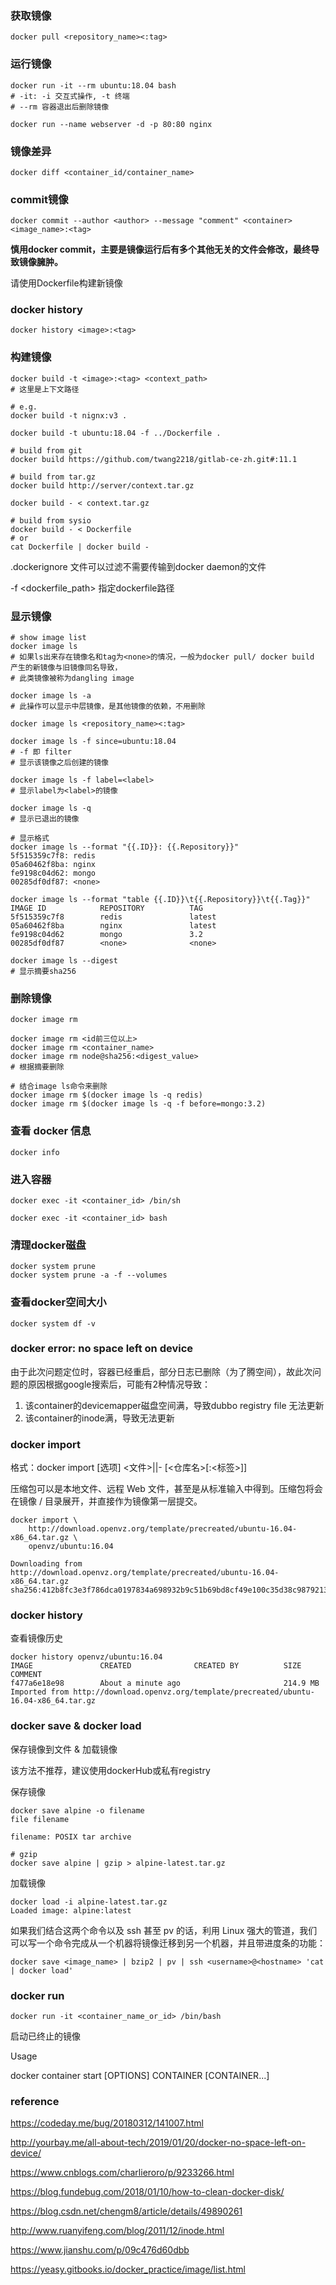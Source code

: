 
### 获取镜像

```shell script
docker pull <repository_name><:tag>
```

### 运行镜像

```shell script
docker run -it --rm ubuntu:18.04 bash
# -it: -i 交互式操作, -t 终端
# --rm 容器退出后删除镜像

docker run --name webserver -d -p 80:80 nginx
```

### 镜像差异

```shell script
docker diff <container_id/container_name>
```

### commit镜像

```shell script
docker commit --author <author> --message "comment" <container> <image_name>:<tag>
```

**慎用docker commit，主要是镜像运行后有多个其他无关的文件会修改，最终导致镜像臃肿。**

请使用Dockerfile构建新镜像

### docker history

```shell script
docker history <image>:<tag>
```


### 构建镜像

```shell script
docker build -t <image>:<tag> <context_path>
# 这里是上下文路径

# e.g.
docker build -t nignx:v3 .

docker build -t ubuntu:18.04 -f ../Dockerfile .

# build from git
docker build https://github.com/twang2218/gitlab-ce-zh.git#:11.1

# build from tar.gz
docker build http://server/context.tar.gz

docker build - < context.tar.gz

# build from sysio
docker build - < Dockerfile
# or
cat Dockerfile | docker build -
```

.dockerignore 文件可以过滤不需要传输到docker daemon的文件

-f <dockerfile_path> 指定dockerfile路径

### 显示镜像

```shell script
# show image list
docker image ls
# 如果ls出来存在镜像名和tag为<none>的情况，一般为docker pull/ docker build 产生的新镜像与旧镜像同名导致，
# 此类镜像被称为dangling image

docker image ls -a
# 此操作可以显示中层镜像，是其他镜像的依赖，不用删除

docker image ls <repository_name><:tag>

docker image ls -f since=ubuntu:18.04
# -f 即 filter
# 显示该镜像之后创建的镜像

docker image ls -f label=<label> 
# 显示label为<label>的镜像

docker image ls -q
# 显示已退出的镜像

# 显示格式
docker image ls --format "{{.ID}}: {{.Repository}}"
5f515359c7f8: redis
05a60462f8ba: nginx
fe9198c04d62: mongo
00285df0df87: <none>

docker image ls --format "table {{.ID}}\t{{.Repository}}\t{{.Tag}}"
IMAGE ID            REPOSITORY          TAG
5f515359c7f8        redis               latest
05a60462f8ba        nginx               latest
fe9198c04d62        mongo               3.2
00285df0df87        <none>              <none>

docker image ls --digest
# 显示摘要sha256

```

### 删除镜像

```shell script
docker image rm

docker image rm <id前三位以上>
docker image rm <container_name>
docker image rm node@sha256:<digest_value>
# 根据摘要删除

# 结合image ls命令来删除
docker image rm $(docker image ls -q redis)
docker image rm $(docker image ls -q -f before=mongo:3.2)
```

### 查看 docker 信息

```shell script
docker info
```

### 进入容器

```shell script
docker exec -it <container_id> /bin/sh

docker exec -it <container_id> bash

```

### 清理docker磁盘

```shell script
docker system prune
docker system prune -a -f --volumes
```

### 查看docker空间大小

```shell script
docker system df -v
```

### docker error: no space left on device

由于此次问题定位时，容器已经重启，部分日志已删除（为了腾空间），故此次问题的原因根据google搜索后，可能有2种情况导致：

1. 该container的devicemapper磁盘空间满，导致dubbo registry file 无法更新
2. 该container的inode满，导致无法更新

### docker import

格式：docker import [选项] <文件>|<URL>|- [<仓库名>[:<标签>]]

压缩包可以是本地文件、远程 Web 文件，甚至是从标准输入中得到。压缩包将会在镜像 / 目录展开，并直接作为镜像第一层提交。

```shell script
docker import \
    http://download.openvz.org/template/precreated/ubuntu-16.04-x86_64.tar.gz \
    openvz/ubuntu:16.04

Downloading from http://download.openvz.org/template/precreated/ubuntu-16.04-x86_64.tar.gz
sha256:412b8fc3e3f786dca0197834a698932b9c51b69bd8cf49e100c35d38c9879213
```

### docker history

查看镜像历史

```shell script
docker history openvz/ubuntu:16.04
IMAGE               CREATED              CREATED BY          SIZE                COMMENT
f477a6e18e98        About a minute ago                       214.9 MB            Imported from http://download.openvz.org/template/precreated/ubuntu-16.04-x86_64.tar.gz
``` 

### docker save & docker load

保存镜像到文件 & 加载镜像

该方法不推荐，建议使用dockerHub或私有registry

保存镜像

```shell script
docker save alpine -o filename
file filename

filename: POSIX tar archive

# gzip
docker save alpine | gzip > alpine-latest.tar.gz
```

加载镜像

```shell script
docker load -i alpine-latest.tar.gz
Loaded image: alpine:latest
```

如果我们结合这两个命令以及 ssh 甚至 pv 的话，利用 Linux 强大的管道，我们可以写一个命令完成从一个机器将镜像迁移到另一个机器，并且带进度条的功能：

```shell script
docker save <image_name> | bzip2 | pv | ssh <username>@<hostname> 'cat | docker load'
```

### docker run

```shell script
docker run -it <container_name_or_id> /bin/bash
```

启动已终止的镜像

Usage

docker container start [OPTIONS] CONTAINER [CONTAINER...]



### reference

https://codeday.me/bug/20180312/141007.html

http://yourbay.me/all-about-tech/2019/01/20/docker-no-space-left-on-device/

https://www.cnblogs.com/charlieroro/p/9233266.html

https://blog.fundebug.com/2018/01/10/how-to-clean-docker-disk/

https://blog.csdn.net/chengm8/article/details/49890261

http://www.ruanyifeng.com/blog/2011/12/inode.html

https://www.jianshu.com/p/09c476d60dbb

https://yeasy.gitbooks.io/docker_practice/image/list.html




